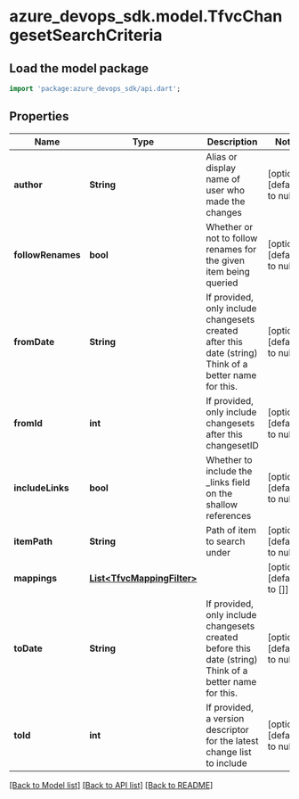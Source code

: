 # azure_devops_sdk.model.TfvcChangesetSearchCriteria

## Load the model package
```dart
import 'package:azure_devops_sdk/api.dart';
```

## Properties
Name | Type | Description | Notes
------------ | ------------- | ------------- | -------------
**author** | **String** | Alias or display name of user who made the changes | [optional] [default to null]
**followRenames** | **bool** | Whether or not to follow renames for the given item being queried | [optional] [default to null]
**fromDate** | **String** | If provided, only include changesets created after this date (string) Think of a better name for this. | [optional] [default to null]
**fromId** | **int** | If provided, only include changesets after this changesetID | [optional] [default to null]
**includeLinks** | **bool** | Whether to include the _links field on the shallow references | [optional] [default to null]
**itemPath** | **String** | Path of item to search under | [optional] [default to null]
**mappings** | [**List&lt;TfvcMappingFilter&gt;**](TfvcMappingFilter.md) |  | [optional] [default to []]
**toDate** | **String** | If provided, only include changesets created before this date (string) Think of a better name for this. | [optional] [default to null]
**toId** | **int** | If provided, a version descriptor for the latest change list to include | [optional] [default to null]

[[Back to Model list]](../README.md#documentation-for-models) [[Back to API list]](../README.md#documentation-for-api-endpoints) [[Back to README]](../README.md)


